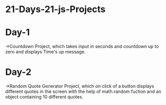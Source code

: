# 21-Days-21-js-Projects
<h1>Day-1</h1><p>->Countdown Project, which takes input in seconds and countdown up to zero and displays Time's up message.</p>
<h1>Day-2</h1><p>->Random Quote Generator Project, which on click of a button displays different quotes in the screen with the help of math.random fuction and an  object containing 10 different quotes.</p>
